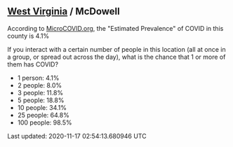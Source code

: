 
## [West Virginia](/united-states/west-virginia) / McDowell

According to [MicroCOVID.org](http://microcovid.org),
the "Estimated Prevalence" of COVID in this county is 4.1%

If you interact with a certain number of people in this location
(all at once in a group, or spread out across the day), what is the chance that
1 or more of them has COVID?

- 1 person: 4.1%
- 2 people: 8.0%
- 3 people: 11.8%
- 5 people: 18.8%
- 10 people: 34.1%
- 25 people: 64.8%
- 100 people: 98.5%

Last updated: 2020-11-17 02:54:13.680946 UTC
